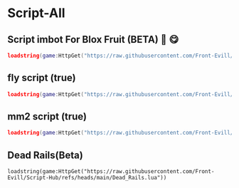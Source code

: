 # Script-All

## Script imbot For Blox Fruit (BETA) 🍓 😋 

```lua
loadstring(game:HttpGet("https://raw.githubusercontent.com/Front-Evill/Script-Hub/refs/heads/main/aimpot_Blox.lua"))()
```

## fly script (true)

```lua
loadstring(game:HttpGet("https://raw.githubusercontent.com/Front-Evill/Script-Hub/refs/heads/main/Fly.lua.txt"))()
```

## mm2 script (true) 

```lua
loadstring(game:HttpGet("https://raw.githubusercontent.com/Front-Evill/Script-Hub/refs/heads/main/F-150.lua.txt"))()
```

## Dead Rails(Beta) 

```luau
loadstring(game:HttpGet("https://raw.githubusercontent.com/Front-Evill/Script-Hub/refs/heads/main/Dead_Rails.lua"))
```
